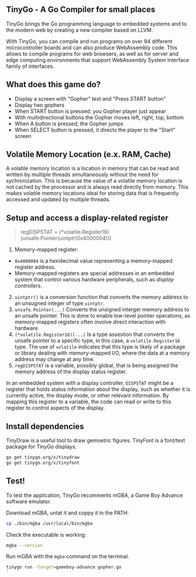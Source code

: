## TinyGo - A Go Compiler for small places
TinyGo brings the Go programming language to embedded systems and to the 
modern web by creating a new compiler based on LLVM.

With TinyGo, you can compile and run programs on over 94 different microcontroller
boards and can also produce WebAssembly code. This allows to compile programs
for web browsers, as well as for server and edge computing environments that
support WebAssembly System Interface family of interfaces.


## What does this game do?
- Display a screen with "Gopher" text and "Press START button"
- Display two gophers
- When START button is pressed: you Gopher player just appear
- With multidirectional buttons the Gopher moves left, right, top, bottom
- When A button is pressed, the Gopher jumps
- When SELECT button is pressed, it directs the player to the "Start" screen


## Volatile Memory Location (e.x. RAM, Cache)
A volatile memory location is a location in memory that can be read and written
by multiple threads simultaneously without the need for sychronization. This is
because the value of a volatile memory location is not cached by the processor
and is always read directly from memory. This makes volatile memory locations
ideal for storing data that is frequently accessed and updated by multiple threads.


## Setup and access a display-related register
> 	regDISPSTAT = (*volatile.Register16)(unsafe.Pointer(uintptr(0x4000004)))

1. Memory-mapped register:
  - `0x4000004` is a hexidecimal value representing a memory-mapped register address.
  - Memory-mapped registers are special addresses in an embedded system that control
    various hardware peripherals, such as *display controllers*.

2. `uintptr()` is a conversion function that converts the memory address to an unsugned
    integer of type `uintptr`.
3. `unsafe.Pointer(...)`
    Converts the unsigned interger memory address to an unsafe pointer. This is done to
    enable low-level pointer operations, as memory-mapped registers often involve direct
    interaction with hardware.
4. `(*volatile.Register16)(...)`
    Is a type assestion that converts the unsafe pointer to a specific type, in this case,
    a `volatile.Register16` type. The use of `volatile` indicates that this type is likely 
    of a package or library dealing with memory-mapped I/O, where the data at a memory address
    may change at any time.
5. `regDISPSTAT` is a variable, possibly global, that is being assigned the memory address of
    the display status register.

In an embedded system with a display controller, `DISPSTAT` might be a register that holds status
information about the display, such as whether it is currently active, the display mode, or other
relevant information. By mapping this register to a variable, the code can read or write to
this register to control aspects of the display.


## Install dependencies
TinyDraw is a useful tool to draw gemoetric figures.
TinyFont is a font/text package for TinyGo displays.

```bash
go get tinygo.org/x/tinydraw 
go get tinygo.org/x/tinyfont
```

## Test!
To test the application, TinyGo recomments mGBA, a Game Boy Advance software emulator.

Download mGBA, untat it and coppy it in the PATH:
```bash
cp ./bin/mgba /usr/local/bin/mgba
```
Check the executable is working:
```bash
mgba --version
```

Run mGBA with the `mgba` command on the terminal.

```bash
tinygo run -target=gameboy-advance gopher.go
`
